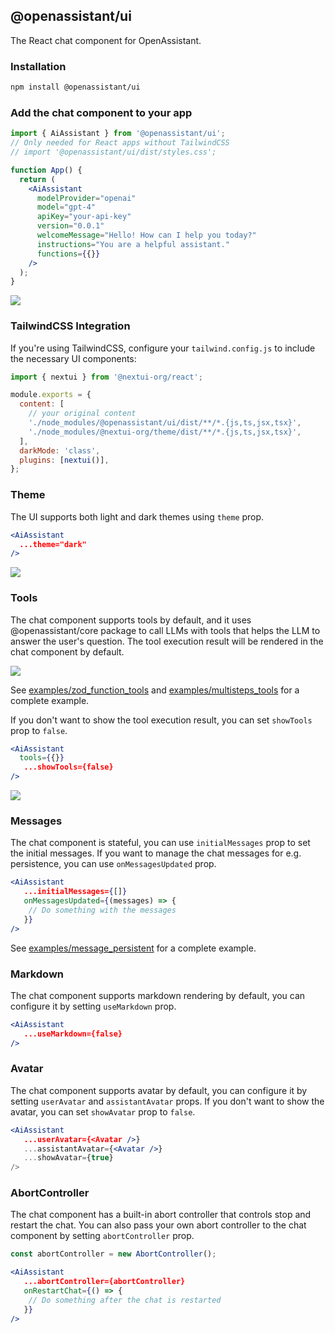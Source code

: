 ## @openassistant/ui

The React chat component for OpenAssistant.

### Installation

```bash
npm install @openassistant/ui
```

### Add the chat component to your app

```jsx
import { AiAssistant } from '@openassistant/ui';
// Only needed for React apps without TailwindCSS
// import '@openassistant/ui/dist/styles.css';

function App() {
  return (
    <AiAssistant
      modelProvider="openai"
      model="gpt-4"
      apiKey="your-api-key"
      version="0.0.1"
      welcomeMessage="Hello! How can I help you today?"
      instructions="You are a helpful assistant."
      functions={{}}
    />
  );
}
```

<img src="https://openassistant-doc.vercel.app/img/getstart-light.png" width={400} />

### TailwindCSS Integration

If you're using TailwindCSS, configure your `tailwind.config.js` to include the necessary UI components:

```js
import { nextui } from '@nextui-org/react';

module.exports = {
  content: [
    // your original content
    './node_modules/@openassistant/ui/dist/**/*.{js,ts,jsx,tsx}',
    './node_modules/@nextui-org/theme/dist/**/*.{js,ts,jsx,tsx}',
  ],
  darkMode: 'class',
  plugins: [nextui()],
};
```

### Theme

The UI supports both light and dark themes using `theme` prop.

```jsx
<AiAssistant
  ...theme="dark"
/>
```

<img src="https://openassistant-doc.vercel.app/img/getstart-dark.png" width={400} />

### Tools

The chat component supports tools by default, and it uses @openassistant/core package to call LLMs with tools that helps the LLM to answer the user's question. The tool execution result will be rendered in the chat component by default.

<img src="https://openassistant-doc.vercel.app/img/getstart-show-tools.png" width={600} />

See [examples/zod_function_tools](https://github.com/geodacenter/openassistant/tree/main/examples/zod_function_tools) and [examples/multisteps_tools](https://github.com/geodacenter/openassistant/tree/main/examples/multisteps_tools) for a complete example.

If you don't want to show the tool execution result, you can set `showTools` prop to `false`.

```jsx
<AiAssistant
  tools={{}}
   ...showTools={false}
/>
```

<img src="https://openassistant-doc.vercel.app/img/getstart-no-show-tools.png" width={600} />

### Messages

The chat component is stateful, you can use `initialMessages` prop to set the initial messages.
If you want to manage the chat messages for e.g. persistence, you can use `onMessagesUpdated` prop.

```jsx
<AiAssistant
   ...initialMessages={[]}
   onMessagesUpdated={(messages) => {
    // Do something with the messages
   }}
/>
```

See [examples/message_persistent](https://github.com/OpenAssistant/openassistant/tree/main/examples/message_persistent) for a complete example.

### Markdown

The chat component supports markdown rendering by default, you can configure it by setting `useMarkdown` prop.

```jsx
<AiAssistant
   ...useMarkdown={false}
/>
```

### Avatar

The chat component supports avatar by default, you can configure it by setting `userAvatar` and `assistantAvatar` props. If you don't want to show the avatar, you can set `showAvatar` prop to `false`.

```jsx
<AiAssistant
   ...userAvatar={<Avatar />}
   ...assistantAvatar={<Avatar />}
   ...showAvatar={true}
/>
```

### AbortController

The chat component has a built-in abort controller that controls stop and restart the chat. You can also pass your own abort controller to the chat component by setting `abortController` prop.

```jsx
const abortController = new AbortController();

<AiAssistant
   ...abortController={abortController}
   onRestartChat={() => {
    // Do something after the chat is restarted
   }}
/>
```
